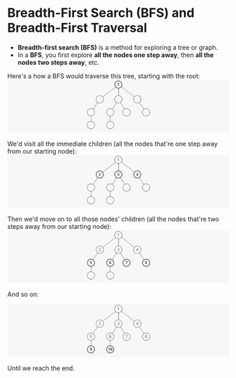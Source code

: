 # Breadth-First Search (BFS) and Breadth-First Traversal 

- **Breadth-first search (BFS)** is a method for exploring a tree or graph. 
- In a **BFS**, you first explore **all the nodes one step away**, then **all the nodes two steps away**, etc. 

Here's a how a BFS would traverse this tree, starting with the root:
![Binary Tree](../images/bfs/bfs_1.png "A Binary Tree")

We'd visit all the immediate children (all the nodes that're one step away from our starting node):
![Binary Tree](../images/bfs/bfs_2.png "A Binary Tree")

Then we'd move on to all those nodes' children (all the nodes that're two steps away from our starting node):
![Binary Tree](../images/bfs/bfs_3.png "A Binary Tree")

And so on:

![Binary Tree](../images/bfs/bfs_4.png "A Binary Tree")

Until we reach the end. 